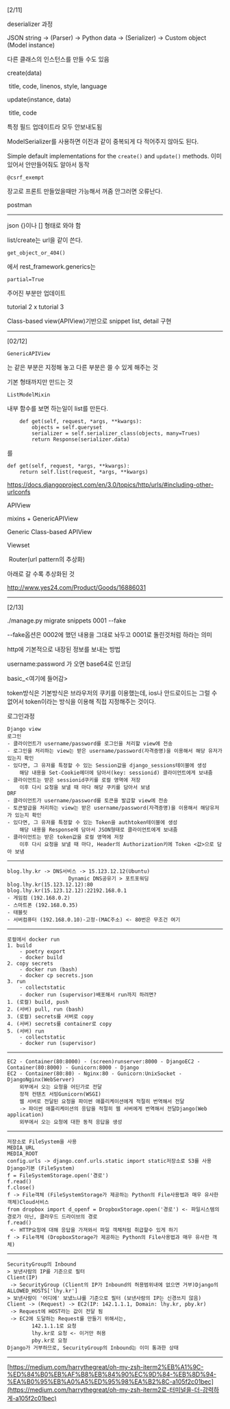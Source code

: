[2/11]

deserializer 과정

JSON string -> (Parser) -> Python data -> (Serializer) ->  Custom object (Model instance)

다른 클래스의 인스턴스를 만들 수도 있음



create(data)

​	title, code, linenos, style, language

update(instance, data)

​	title, code

특정 필드 업데이트라 모두 안보내도됨



ModelSerializer를 사용하면 이전과 같이 중복되게 다 적어주지 않아도 된다.

Simple default implementations for the `create()` and `update()` methods. 이미 있어서 안만들어줘도 알아서 동작



```visual basic
@csrf_exempt
```

장고로 프론트 만들었을때만 가능해서 꺼줌 안그러면 오류난다.



postman



---

json {}이나 [] 형태로 와야 함



list/create는 url을 같이 쓴다.

```
get_object_or_404()
```

에서 rest_framework.generics는 





``` 
partial=True
```

주어진 부분만 업데이트





tutorial 2 x tutorial 3



Class-based view(APIView)기반으로 snippet list, detail 구현





---

[02/12]

```SAS
GenericAPIView
```

는 같은 부분은 지정해 놓고 다른 부분은 쓸 수 있게 해주는 것

기본 형태까지만 만드는 것



```
ListModelMixin
```

내부 함수를 보면 하는일이 list를 만든다.



```
    def get(self, request, *args, **kwargs):
        objects = self.queryset
        serializer = self.serializer_class(objects, many=Trues)
        return Response(serializer.data)
```

를

```
def get(self, request, *args, **kwargs):
    return self.list(request, *args, **kwargs)
```

https://docs.djangoproject.com/en/3.0/topics/http/urls/#including-other-urlconfs



APIView

mixins + GenericAPIView

Generic Class-based APIView

Viewset

​	Router(url pattern의 추상화)



아래로 갈 수록 추상화된 것



http://www.yes24.com/Product/Goods/16886031



---

[2/13]



./manage.py migrate snippets 0001 --fake



--fake옵션은 0002에 했던 내용을 그대로 놔두고 0001로 돌린것처럼 하라는 의미



http에 기본적으로 내장된 정보를 보내는 방법

username:password 가 오면 base64로 인코딩

basic_<여기에 들어감>



token방식은 기본방식은 브라우저의 쿠키를 이용했는데, ios나 안드로이드는 그럴 수 없어서 token이라는 방식을 이용해 직접 지정해주는 것이다.





로그인과정





```
Django view
로그인
- 클라이언트가 username/password를 로그인을 처리할 view에 전송
- 로그인을 처리하는 view는 받은 username/password(자격증명)을 이용해서 해당 유저가 있는지 확인
- 있다면, 그 유저를 특정할 수 있는 Session값을 django_sessions테이블에 생성
	해당 내용을 Set-Cookie헤더에 담아서(key: sessionid) 클라이언트에게 보내줌
- 클라이언트는 받은 sessionid쿠키를 로컬 영역에 저장
	이후 다시 요청을 보낼 때 마다 해당 쿠키를 담아서 보냄
DRF
- 클라이언트가 username/password를 토큰을 발급할 view에 전송
- 토큰발급을 처리하는 view는 받은 username/password(자격증명)을 이용해서 해당유저가 있는지 확인
- 있다면, 그 유저를 특정할 수 있는 Token을 authtoken테이블에 생성
	해당 내용을 Response에 담아서 JSON형태로 클라이언트에게 보내줌
- 클라이언트는 받은 token값을 로컬 영역에 저장
	이후 다시 요청을 보낼 때 마다, Header의 Authorization키에 Token <값>으로 담아 보냄
```





---

```
blog.lhy.kr -> DNS서비스 -> 15.123.12.12(Ubuntu)
					Dynamic DNS공유기 > 포트포워딩
blog.lhy.kr(15.123.12.12):80
blog.lhy.kr(15.123.12.12):22192.168.0.1
- 게임컴 (192.168.0.2)
- 스마트폰 (192.168.0.35)
- 태블릿
- 서버컴퓨터 (192.168.0.10)-고정-(MAC주소) <- 80번은 무조건 여기
```

---

```
로컬에서 docker run
1. build
	- poetry export
	- docker build
2. copy secrets
	- docker run (bash)
	- docker cp secrets.json
3. run
	- collectstatic
	- docker run (supervisor)배포해서 run까지 하려면?
1. (로컬) build, push
2. (서버) pull, run (bash)
3. (로컬) secrets를 서버로 copy
4. (서버) secrets를 container로 copy
5. (서버) run
	- collectstatic
	- docker run (supervisor)
```

---

```
EC2 - Container(80:8000) - (screen)runserver:8000 - DjangoEC2 - Container(80:8000) - Gunicorn:8000 - Django
EC2 - Container(80:80) - Nginx:80 - Gunicorn:UnixSocket - DjangoNginx(WebServer)
	외부에서 오는 요청을 어딘가로 전달
	정적 컨텐츠 서빙Gunicorn(WSGI)
	웹 서버로 전달된 요청을 파이썬 애플리케이션에게 적절히 번역해서 전달
	-> 파이썬 애플리케이션의 응답을 적절히 웹 서버에게 번역해서 전달Django(Web application)
	외부에서 오는 요청에 대한 동적 응답을 생성
```

---

```
저장소로 FileSystem을 사용
MEDIA_URL
MEDIA_ROOT
config.urls -> django.conf.urls.static import static저장소로 S3를 사용
Django기본 (FileSystem)
f = FileSystemStorage.open('경로')
f.read()
f.close()
f -> File객체 (FileSystemStorage가 제공하는 Python의 File사용법과 매우 유사한 객체)Cloud서비스
from dropbox import d_openf = DropboxStorage.open('경로') <- 파일시스템의 경로가 아닌, 클라우드 드라이브의 경로
f.read() 
 <- HTTP요청에 대해 응답을 가져와서 파일 객체처럼 취급할수 있게 하기
f -> File객체 (DropboxStorage가 제공하는 Python의 File사용법과 매우 유사한 객체)
```

---

```
SecurityGroup의 Inbound
> 보낸사람의 IP를 기준으로 필터
Client(IP)
 -> SecurityGroup (Client의 IP가 Inbound의 허용범위내에 없으면 거부)Django의 ALLOWED_HOSTS['lhy.kr']
> 보낸사람이 '어디에' 보냈느냐를 기준으로 필터 (보낸사람의 IP는 신경쓰지 않음)
Client -> (Request) -> EC2(IP: 142.1.1.1, Domain: lhy.kr, pby.kr)
 -> Request에 HOST라는 값이 전달 됨
 -> EC2에 도달하는 Request를 만들기 위해서는, 
		142.1.1.1로 요청
		lhy.kr로 요청 <- 이거만 허용
		pby.kr로 요청
Django가 거부하므로, SecurityGroup의 Inbound는 이미 통과한 상태
```

---

[https://medium.com/harrythegreat/oh-my-zsh-iterm2%EB%A1%9C-%ED%84%B0%EB%AF%B8%EB%84%90%EC%9D%84-%EB%8D%94-%EA%B0%95%EB%A0%A5%ED%95%98%EA%B2%8C-a105f2c01bec](https://medium.com/harrythegreat/oh-my-zsh-iterm2로-터미널을-더-강력하게-a105f2c01bec)